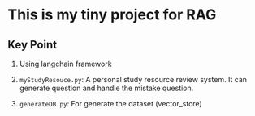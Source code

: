 # This is my tiny project for RAG

## Key Point

1. Using langchain framework

2. `myStudyResouce.py`: A personal study resource review system. It can generate question and handle the mistake question.

3. `generateDB.py`: For generate the dataset (vector_store)